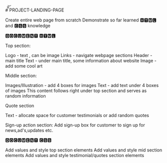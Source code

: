 #̿͆͝  PROJECT-LANDING-PAGE

Create entire web page from scratch 
Demonstrate so far learned 🅷🆃🅼🅻 and 🅲🆂🆂 knowledge

🅳🅾🅲🆄🅼🅴🅽🆃 🅷🆃🅼🅻

Top section: 

Logo - text , can be image
Links - navigate webpage sections
Header - main title
Text - under main title, some information about website
Image - add some cool art

Middle section:

Images/Illustration - add 4 boxes for images
Text - add text under 4 boxes of images
This content follows right under top section and serves as random information

Quote section

Text - allocate space for customer testimonials or add random quotes

Sign-up action section:
Add sign-up box for customer to sign up for news,ad's,updates etc.

🅳🅾🅲🆄🅼🅴🅽🆃 🅲🆂🆂

Add values and style top section elements
Add values and style mid section elements
Add values and style testimonial/quotes section elements

